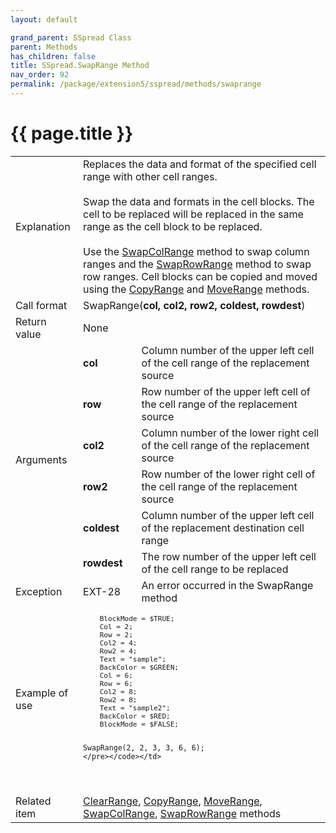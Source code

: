 ```yaml
---
layout: default

grand_parent: SSpread Class
parent: Methods
has_children: false
title: SSpread.SwapRange Method
nav_order: 92
permalink: /package/extension5/sspread/methods/swaprange
---
```

# {{ page.title }}

<table>
  <tr>
    <td>Explanation</td>
    <td colspan="2">Replaces the data and format of the specified cell range with other cell ranges.<br><br>Swap the data and formats in the cell blocks. The cell to be replaced will be replaced in the same range as the cell block to be replaced.<br><br>Use the <a href="/package/extension5/sspread/methods/swapcolrange">SwapColRange</a> method to swap column ranges and the <a href="/package/extension5/sspread/methods/swaprowrange">SwapRowRange</a> method to swap row ranges. Cell blocks can be copied and moved using the <a href="/package/extension5/sspread/methods/copyrange">CopyRange</a> and <a href="/package/extension5/sspread/methods/moverange">MoveRange</a> methods.</td>
  </tr>
  <tr>
    <td>Call format</td>
    <td colspan="2">SwapRange(<b>col, col2, row2, coldest, rowdest</b>)</td>
  </tr>
  <tr>
    <td>Return value</td>
    <td colspan="2">None</td>
  </tr>  
  <tr>
    <td rowspan="6">Arguments</td>
    <td><b>col</b></td>
    <td>Column number of the upper left cell of the cell range of the replacement source</td>
  </tr>
  <tr>
    <td><b>row</b></td>
    <td>Row number of the upper left cell of the cell range of the replacement source</td>
  </tr>
  <tr>
    <td><b>col2</b></td>
    <td>Column number of the lower right cell of the cell range of the replacement source</td>
  </tr>
  <tr>
    <td><b>row2</b></td>
    <td>Row number of the lower right cell of the cell range of the replacement source</td>
  </tr>
  <tr>
    <td><b>coldest</b></td>
    <td>Column number of the upper left cell of the replacement destination cell range</td>
  </tr>
  <tr>
    <td><b>rowdest</b></td>
    <td>The row number of the upper left cell of the cell range to be replaced</td>
  </tr>
  <tr>
    <td>Exception</td>
    <td>EXT-28</td>
    <td>An error occurred in the SwapRange method</td>
  </tr>
  <tr>
    <td>Example of use</td>
    <td colspan="2"><code><pre>
    BlockMode = $TRUE;
    Col = 2;
    Row = 2;
    Col2 = 4;
    Row2 = 4;
    Text = "sample";
    BackColor = $GREEN;
    Col = 6;
    Row = 6;
    Col2 = 8;
    Row2 = 8;
    Text = "sample2";
    BackColor = $RED;
    BlockMode = $FALSE;
    
    SwapRange(2, 2, 3, 3, 6, 6);
    </pre></code></td>
  </tr>
  <tr>
    <td>Related item</td>
    <td colspan="2"><a href="/package/extension5/sspread/methods/clearrange">ClearRange</a>, <a href="/package/extension5/sspread/methods/copyrange">CopyRange</a>, <a href="/package/extension5/sspread/methods/moverange">MoveRange</a>, <a href="/package/extension5/sspread/methods/swapcolrange">SwapColRange</a>, <a href="/package/extension5/sspread/methods/swaprowrange">SwapRowRange</a> methods</td>
  </tr>
</table>

